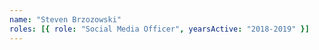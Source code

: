 ```yaml
---
name: "Steven Brzozowski"
roles: [{ role: "Social Media Officer", yearsActive: "2018-2019" }]
---
```

